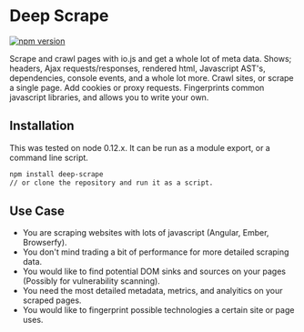 # Deep Scrape
[![npm version](https://badge.fury.io/js/deep-scrape.svg)](http://badge.fury.io/js/deep-scrape)

Scrape and crawl pages with io.js and get a whole lot of meta data. Shows; headers, Ajax requests/responses, rendered html, Javascript AST's, dependencies, console events, and a whole lot more. Crawl sites, or scrape a single page. Add cookies or proxy requests. Fingerprints common javascript libraries, and allows you to write your own.

## Installation

This was tested on node 0.12.x. It can be run as a module export, or a command line script.
```sh
npm install deep-scrape
// or clone the repository and run it as a script.
```
## Use Case

- You are scraping websites with lots of javascript (Angular, Ember, Browserfy).
- You don't mind trading a bit of performance for more detailed scraping data.
- You would like to find potential DOM sinks and sources on your pages (Possibly for vulnerability scanning).
- You need the most detailed metadata, metrics, and analyitics on your scraped pages.
- You would like to fingerprint possible technologies a certain site or page uses.


